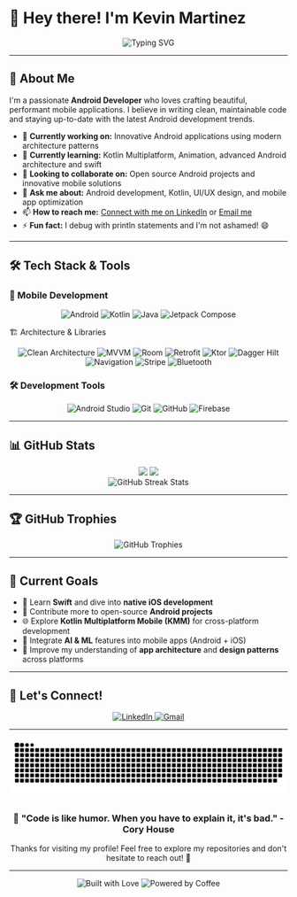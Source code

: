 # 👋 Hey there! I'm Kevin Martinez

<div align="center">
  <img src="https://readme-typing-svg.herokuapp.com?font=Fira+Code&pause=1000&color=2196F3&center=true&vCenter=true&width=435&lines=Android+Developer+%F0%9F%93%B1;Kotlin+%26+Java+Enthusiast;Building+Mobile+Experiences;Always+Learning+%F0%9F%9A%80" alt="Typing SVG" />
</div>

---

## 🚀 About Me

I'm a passionate **Android Developer** who loves crafting beautiful, performant mobile applications. I believe in writing clean, maintainable code and staying up-to-date with the latest Android development trends.

- 🔭 **Currently working on:** Innovative Android applications using modern architecture patterns
- 🌱 **Currently learning:** Kotlin Multiplatform, Animation, advanced Android architecture and swift
- 👯 **Looking to collaborate on:** Open source Android projects and innovative mobile solutions
- 💬 **Ask me about:** Android development, Kotlin, UI/UX design, and mobile app optimization
- 📫 **How to reach me:** [Connect with me on LinkedIn](www.linkedin.com/in/kevinmrtinez) or [Email me](mailto:ceronk003@gmail.com)
- ⚡ **Fun fact:** I debug with println statements and I'm not ashamed! 😄

---

## 🛠️ Tech Stack & Tools

### 📱 Mobile Development
<p align="center">
  <img src="https://img.shields.io/badge/Android-3DDC84?style=for-the-badge&logo=android&logoColor=white" alt="Android"/>
  <img src="https://img.shields.io/badge/Kotlin-0095D5?style=for-the-badge&logo=kotlin&logoColor=white" alt="Kotlin"/>
  <img src="https://img.shields.io/badge/Java-ED8B00?style=for-the-badge&logo=openjdk&logoColor=white" alt="Java"/>
  <img src="https://img.shields.io/badge/Jetpack%20Compose-4285F4?style=for-the-badge&logo=jetpackcompose&logoColor=white" alt="Jetpack Compose"/>
</p>

🏗️ Architecture & Libraries
<p align="center">
  <img src="https://img.shields.io/badge/Clean%20Architecture-9C27B0?style=for-the-badge" alt="Clean Architecture"/>
  <img src="https://img.shields.io/badge/MVVM-FF6B6B?style=for-the-badge" alt="MVVM"/>
  <img src="https://img.shields.io/badge/Room-4CAF50?style=for-the-badge" alt="Room"/>
  <img src="https://img.shields.io/badge/Retrofit-48B983?style=for-the-badge" alt="Retrofit"/>
  <img src="https://img.shields.io/badge/Ktor-087CFA?style=for-the-badge" alt="Ktor"/>
  <img src="https://img.shields.io/badge/Dagger%20Hilt-FF6B35?style=for-the-badge" alt="Dagger Hilt"/>
  <img src="https://img.shields.io/badge/Navigation-2196F3?style=for-the-badge" alt="Navigation"/>
  <img src="https://img.shields.io/badge/Stripe-635BFF?style=for-the-badge&logo=stripe&logoColor=white" alt="Stripe"/>
  <img src="https://img.shields.io/badge/Bluetooth-0082FC?style=for-the-badge&logo=bluetooth&logoColor=white" alt="Bluetooth"/>
</p>

### 🛠️ Development Tools
<p align="center">
  <img src="https://img.shields.io/badge/Android%20Studio-3DDC84?style=for-the-badge&logo=androidstudio&logoColor=white" alt="Android Studio"/>
  <img src="https://img.shields.io/badge/Git-F05032?style=for-the-badge&logo=git&logoColor=white" alt="Git"/>
  <img src="https://img.shields.io/badge/GitHub-100000?style=for-the-badge&logo=github&logoColor=white" alt="GitHub"/>
  <img src="https://img.shields.io/badge/Firebase-FFCA28?style=for-the-badge&logo=firebase&logoColor=black" alt="Firebase"/>
</p>

---

## 📊 GitHub Stats

<div align="center">
  <img height="180em" src="https://github-readme-stats.vercel.app/api?username=KevinMartinezC&show_icons=true&theme=tokyonight&include_all_commits=true&count_private=true"/>
  <img height="180em" src="https://github-readme-stats.vercel.app/api/top-langs/?username=KevinMartinezC&layout=compact&langs_count=7&theme=tokyonight"/>
</div>

<div align="center">
  <img src="https://github-readme-streak-stats.herokuapp.com/?user=KevinMartinezC&theme=tokyonight" alt="GitHub Streak Stats"/>
</div>

---

## 🏆 GitHub Trophies

<div align="center">
  <img src="https://github-profile-trophy.vercel.app/?username=KevinMartinezC&theme=tokyonight&no-frame=true&no-bg=true&row=1&column=6" alt="GitHub Trophies"/>
</div>

---

## 🎯 Current Goals

- 📱 Learn **Swift** and dive into **native iOS development**
- 🔧 Contribute more to open-source **Android projects**
- 🌐 Explore **Kotlin Multiplatform Mobile (KMM)** for cross-platform development
- 🤖 Integrate **AI & ML** features into mobile apps (Android + iOS)
- 🧠 Improve my understanding of **app architecture** and **design patterns** across platforms

---

## 🤝 Let's Connect!

<div align="center">
  <a href="www.linkedin.com/in/kevinmrtinez">
    <img src="https://img.shields.io/badge/LinkedIn-0077B5?style=for-the-badge&logo=linkedin&logoColor=white" alt="LinkedIn"/>
  </a>
  <a href="mailto:ceronk003@gmail.comcom">
    <img src="https://img.shields.io/badge/Gmail-D14836?style=for-the-badge&logo=gmail&logoColor=white" alt="Gmail"/>
  </a>
  
---

<div align="center">
  <img src="https://raw.githubusercontent.com/platane/snk/output/github-contribution-grid-snake-dark.svg" alt="Snake animation" />
</div>

<div align="center">
  <h3>💫 "Code is like humor. When you have to explain it, it's bad." - Cory House</h3>
  <p>Thanks for visiting my profile! Feel free to explore my repositories and don't hesitate to reach out! 🚀</p>
</div>

---

<div align="center">
  <img src="https://forthebadge.com/images/badges/built-with-love.svg" alt="Built with Love"/>
  <img src="https://forthebadge.com/images/badges/powered-by-coffee.svg" alt="Powered by Coffee"/>
</div>

